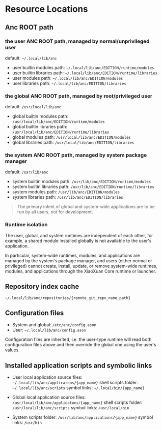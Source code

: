 # Resource Locations

## Anc ROOT path

### the user ANC ROOT path, managed by normal/unprivileged user

default: `~/.local/lib/anc`

- user builtin modules path:
  `~/.local/lib/anc/EDITION/runtime/modules`
- user builtin libraries path:
  `~/.local/lib/anc/EDITION/runtime/libraries`
- user modules path:
  `~/.local/lib/anc/EDITION/modules`
- user libraries path:
  `~/.local/lib/anc/EDITION/libraries`

### the global ANC ROOT path, managed by root/privileged user

default: `/usr/local/lib/anc`

- global builtin modules path:
  `/usr/local/lib/anc/EDITION/runtime/modules`
- global builtin libraries path:
  `/usr/local/lib/anc/EDITION/runtime/libraries`
- global modules path:
  `/usr/local/lib/anc/EDITION/modules`
- global libraries path:
  `/usr/local/lib/anc/EDITION/libraries`

### the system ANC ROOT path, managed by system package manager

default: `/usr/lib/anc`

- system builtin modules path:
  `/usr/lib/anc/EDITION/runtime/modules`
- system builtin libraries path:
  `/usr/lib/anc/EDITION/runtime/libraries`
- system modules path:
  `/usr/lib/anc/EDITION/modules`
- system libraries path:
  `/usr/lib/anc/EDITION/libraries`

> The primary intent of global and system-wide applications are to be run by all users, not for development.

<!--
### Examples

- builtin module:
  `{BUILTIN_MODULE_PATH}/http-client/{src, tests, output}`
- builtin library:
  `{BUILTIN_LIBRARY_PATH}/lz4/{src, lib, include}`
- general module:
  `{MODULE_PATH}/foo/1.0.1/{src, tests, output}`
- general library:
  `{LIBRARY_PATH}/bar/1.0.2/{src, lib, include}`
-->

### Runtime isolation

The user, global, and system runtimes are independent of each other, for example, a shared module installed globally is not available to the user's application.

In particular, system-wide runtimes, modules, and applications are managed by the system's package manager, and users (either normal or privileged) cannot create, install, update, or remove system-wide runtimes, modules, and applications through the XiaoXuan Core runtime or launcher.

## Repository index cache

`~/.local/lib/anc/repositories/{remote_git_repo_name_path}`

## Configuration files

- System and global: `/etc/anc/config.ason`
- User: `~/.local/lib/anc/config.ason`

Configuration files are inherited, i.e. the user-type runtime will read both configuration files above and then override the global one using the user's values.

## Installed application scripts and symbolic links

- User
  local application source files:
  `~/.local/lib/anc/applicatons/{app_name}`
  shell scripts folder:
  `~/.local/lib/anc/scripts`
  symbol links:
  `~/.local/bin/{app_name}`

- Global
  local application source files:
  `/usr/local/lib/anc/applicatons/{app_name}`
  shell scripts folder:
  `/usr/local/lib/anc/scripts`
  symbol links:
  `/usr/local/bin`

- System
  scripts folder:
  `/usr/lib/anc/applications/{app_name}`
  symbol links:
  `/usr/bin`
